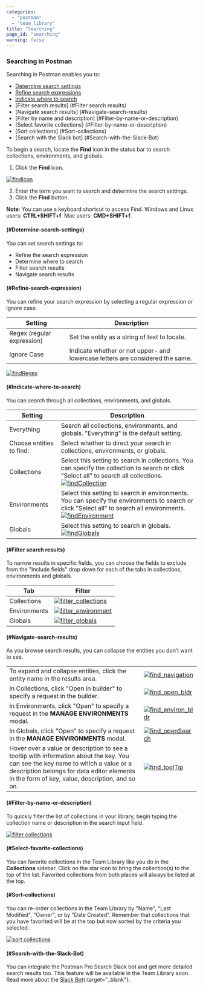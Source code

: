 ```yaml
---
categories:
  - "postman"
  - "team_library"
title: "Searching"
page_id: "searching"
warning: false
---
```


### Searching in Postman
Searching in Postman enables you to:
* [Determine search settings](#Determine-search-settings) 
* [Refine search expressions](#Refine-search-expression)
* [Indicate where to search](#Indicate-where-to-search)
* [Filter search results] (#Filter search results)
* [Navigate search results] (#Navigate-search-results)
* [Filter by name and description] (#Filter-by-name-or-description)
* [Select favorite collections] (#Filter-by-name-or-description)
* [Sort collections] (#Sort-collections)
* [Search with the Slack bot] (#Search-with-the-Slack-Bot)

To begin a search, locate the **Find** icon in the status bar to search collections, environments, and globals. 

1. Click the **Find** icon. 

[![findIcon](https://s3.amazonaws.com/postman-static-getpostman-com/postman-docs/Find_icon2.png)](https://s3.amazonaws.com/postman-static-getpostman-com/postman-docs/Find_icon2.png)

2. Enter the term you want to search and determine the search settings.
3. Click the **Find** button.

**Note**: You can use a keyboard shortcut to access Find. Windows and Linux users: **CTRL+SHIFT+f**. Mac users: **CMD+SHIFT+f**. 

#### (#Determine-search-settings)
You can set search settings to:
* Refine the search expression
* Determine where to search
* Filter search results
* Navigate search results

#### (#Refine-search-expression)
You can refine your search expression by selecting a regular expression or ignore case. 

| **Setting**  | **Description** |
| --- | --- |
| Regex (regular expression) | Set the entity as a string of text to locate.  |
| Ignore Case| Indicate whether or not upper- and lowercase letters are considered the same. |

[![findRegex](https://s3.amazonaws.com/postman-static-getpostman-com/postman-docs/Find_regex1.png)](https://s3.amazonaws.com/postman-static-getpostman-com/postman-docs/Find_regex1.png)

#### (#Indicate-where-to-search)
You can search through all collections, environments, and globals.

| **Setting**  | **Description** |
| --- | --- |
| Everything| Search all collections, environments, and globals. "Everything" is the default setting.  |
| Choose entities to find:| Select whether to direct your search in collections, environments, or globals. |
| Collections | Select this setting to search in collections. You can specify the collection to search or click "Select all" to search all collections.<br> [![findCollection](https://s3.amazonaws.com/postman-static-getpostman-com/postman-docs/Find_searchCollections.jpg)](https://s3.amazonaws.com/postman-static-getpostman-com/postman-docs/Find_searchCollections.jpg) |
| Environments| Select this setting to search in environments. You can specify the environments to search or click "Select all" to search all environments.<br>   [![findEnvironment](https://s3.amazonaws.com/postman-static-getpostman-com/postman-docs/Find_environments.jpeg)](https://s3.amazonaws.com/postman-static-getpostman-com/postman-docs/Find_environments.jpeg)|
| Globals| Select this setting to search in globals. <br> [![findGlobals](https://s3.amazonaws.com/postman-static-getpostman-com/postman-docs/Find_globals.jpeg)](https://s3.amazonaws.com/postman-static-getpostman-com/postman-docs/Find_globals.jpeg) |


#### (#Filter search results)
To narrow results in specific fields, you can choose the fields to exclude from the "Include fields" drop down for each of the tabs in collections, environments and globals.

| **Tab**  | **Filter** |
| --- | --- |
| Collections| [![filter_collections](https://s3.amazonaws.com/postman-static-getpostman-com/postman-docs/Filter_collections.png)](https://s3.amazonaws.com/postman-static-getpostman-com/postman-docs/Filter_collections.png) |
| Environments| [![filter_environment](https://s3.amazonaws.com/postman-static-getpostman-com/postman-docs/Find_environments_filter_1.jpeg)](https://s3.amazonaws.com/postman-static-getpostman-com/postman-docs/Find_environments_filter_1.jpeg) |
| Globals |  [![filter_globals](https://s3.amazonaws.com/postman-static-getpostman-com/postman-docs/Find_globals_filter_2.jpeg)](https://s3.amazonaws.com/postman-static-getpostman-com/postman-docs/Find_globals_filter_2.jpeg)   |

#### (#Navigate-search-results)
As you browse search results, you can collapse the entities you don’t want to see.

|  |  |
| --- | --- |
| To expand and collapse entities, click the entity name in the results area.| [![find_navigation](https://s3.amazonaws.com/postman-static-getpostman-com/postman-docs/Find_navigatingResults4.jpeg)](https://s3.amazonaws.com/postman-static-getpostman-com/postman-docs/Find_navigatingResults4.jpeg) |
| In Collections, click "Open in builder" to specify a request in the builder. | [![find_open_bldr](https://s3.amazonaws.com/postman-static-getpostman-com/postman-docs/FIND_collection_openINBld3.jpeg)](https://s3.amazonaws.com/postman-static-getpostman-com/postman-docs/FIND_collection_openINBld3.jpeg)|
| In Environments, click "Open" to specify a request in the **MANAGE ENVIRONMENTS** modal. |[![find_environ_bldr](https://s3.amazonaws.com/postman-static-getpostman-com/postman-docs/FIND_environments_Open.jpeg)](https://s3.amazonaws.com/postman-static-getpostman-com/postman-docs/FIND_environments_Open.jpeg)  |
| In Globals,  click "Open" to specify a request in the **MANAGE ENVIRONMENTS** modal. |[![find_openSearch](https://s3.amazonaws.com/postman-static-getpostman-com/postman-docs/Find_openSearchResults_globals.jpeg)](https://s3.amazonaws.com/postman-static-getpostman-com/postman-docs/Find_openSearchResults_globals.jpeg)  |
| Hover over a value or description to see a tooltip with information about the key. You can see the key name to which a value or a description belongs for data editor elements in the form of key, value, description, and so on.   |  [![find_toolTip](https://s3.amazonaws.com/postman-static-getpostman-com/postman-docs/Find_toolTip2.jpeg)](https://s3.amazonaws.com/postman-static-getpostman-com/postman-docs/Find_toolTip2.jpeg)  |

#### (#Filter-by-name-or-description)

To quickly filter the list of collections in your library, begin typing the collection name or description in the search input field.

[![filter collections](https://s3.amazonaws.com/postman-static-getpostman-com/postman-docs/filter_name_desc.png)](https://s3.amazonaws.com/postman-static-getpostman-com/postman-docs/filter_name_desc.png)

#### (#Select-favorite-collections)

You can favorite collections in the Team Library like you do in the **Collections** sidebar. Click on the star icon to bring the collection(s) to the top of the list. Favorited collections from both places will always be listed at the top.

#### (#Sort-collections)

You can re-order collections in the Team Library by "Name", "Last Modified", "Owner", or by "Date Created". Remember that collections that you have favorited will be at the top but now sorted by the criteria you selected.

[![sort collections](https://s3.amazonaws.com/postman-static-getpostman-com/postman-docs/filter_sort.png)](https://s3.amazonaws.com/postman-static-getpostman-com/postman-docs/filter_sort.png)

#### (#Search-with-the-Slack-Bot)

You can integrate the Postman Pro Search Slack bot and get more detailed search results too. This feature will be available in the Team Library soon. Read more about the [Slack Bot](http://blog.getpostman.com/2015/09/24/api-integrations-using-postman-building-a-slack-channel-bot/){:target="_blank"}.
